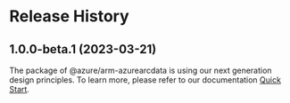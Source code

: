 # Release History
    
## 1.0.0-beta.1 (2023-03-21)

The package of @azure/arm-azurearcdata is using our next generation design principles. To learn more, please refer to our documentation [Quick Start](https://aka.ms/js-track2-quickstart).
